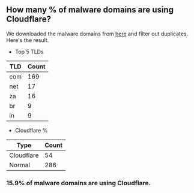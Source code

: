 ## How many % of malware domains are using Cloudflare?


We downloaded the malware domains from [here](https://urlhaus.abuse.ch) and filter out duplicates.
Here's the result.


[//]: # (start replacement)


- Top 5 TLDs

| TLD | Count |
| --- | --- |
| com | 169 |
| net | 17 |
| za | 16 |
| br | 9 |
| in | 9 |


- Cloudflare %

| Type | Count |
| --- | --- |
| Cloudflare | 54 |
| Normal | 286 |


### 15.9% of malware domains are using Cloudflare.